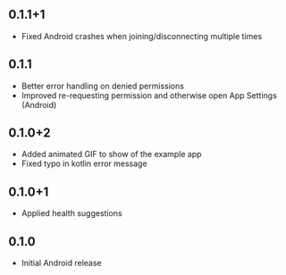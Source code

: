 ## 0.1.1+1

* Fixed Android crashes when joining/disconnecting multiple times

## 0.1.1

* Better error handling on denied permissions
* Improved re-requesting permission and otherwise open App Settings (Android)

## 0.1.0+2

* Added animated GIF to show of the example app
* Fixed typo in kotlin error message

## 0.1.0+1

* Applied health suggestions

## 0.1.0

* Initial Android release

